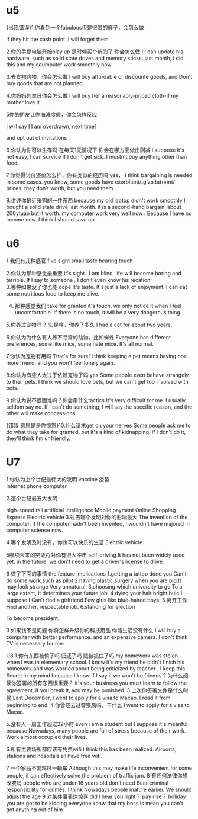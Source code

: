 # u5
{出现错误}1 你看到一个fabulous但是很贵的裤子，会怎么做

if they hit the cash point ,I will forget them

2.你的手提电脑开始play up 是时候买个新的了 你会怎么做
I I can update his hardware, such as solid state drives and memory sticks. last month, I did this and my coumputer work smoothly now

3.去食物购物，你会怎么做
I will buy affordable  or  discounte goods, and Don't buy goods that are not planned.

4.你妈妈的生日你会怎么做
I will buy her a reasonably-priced cloth-if my mother love it

5你的朋友让你海滩度假，你会怎样反应

I will say I I am overdrawn, next time!

and opt out of invitations

6 你认为你可以生存吗 在每天1元情况下 你会在哪方面做出削减
I suppose it's not easy, I can survice If I don't get sick. I mustn't buy anything other than food.

7.你觉得讨价还价怎么样，你有类似的经历吗
yes， I think bargaining is needed in some cases.
you know, some goods have exorbitant/ɪg'zɔːbɪt(ə)nt/ prices. they don't worth, but you need them

8.讲述你最近采购的一件东西
because my old laptop didn't work smoothly
I bought a solid state drive last month. 
it is a second-hand bargain. about 200ytuan but it worth. my computer work very well now .
 Because I have no income now. I think I should save up

 # u6
 1.我们有几种感官
 five sight small taste hearing touch

 2.你认为那种感觉最重要
 it's sight . I am blind, life will become boring and terrible. If I say to someone , I don't even know his recation.  
 3.哪种如果没了你也能 cope 
 It's taste. It's just a lack of enjoyment. 
 I can eat some nutritious food to keep me alive.

 4. 那种感觉我们 take for granted
    it's touch. we only notice it when I feel uncomfortable. If there is no touch, it will be a very dangerous thing.

5.你养过宠物吗？ 它是啥，你养了多久
I had a cat for about two years.

6.你认为为什么有人养不寻常的动物，比如蜘蛛
Everyone has different preferences, some like mice, some hate mice. 
It's all normal.

7.你认为宠物有用吗
That's for sure! 
I think keeping a pet means having one more friend, and you won't feel lonely again.

8.你认为有些人太过于依赖宠物了吗
yes,Some people even behave strangely to their pets. I think we should love pets, but we can't get too involved with pets.

9.你认为说不很困难吗？你会用什么tactics
It's very difficult for me. I usually seldom say no.
If I can't do something, I will say the specific reason, and the other  will make concessions.

{错误  意思是是你愤怒}10.什么请求get on your nerves
Some people ask me to do what they take for granted, but it's a kind of kidnapping. 
If I don't do it, they'll think I'm unfriendly.


# U7
1.你认为上个世纪最伟大的发明
vaccine  疫苗  
Internet
phone
computer

2.这个世纪最五大发明

high-speed rail
artificial intelligence
Mobile payment
 Online Shopping
 Express
Electric vehicle
 3.过去哪个发明对你的影响最大
 The invention of the computer. If the computer hadn't been invented, I wouldn't have majored in computer science now.

 4.哪个发明及时没有，你也可以快乐的生活
Electric vehicle

5哪项未来的突破将对你有很大冲击
self-driving
It has not been widely used yet.
in the future, we don't need to get a driver's license to drive.

6 做了下面的事情 the feature implications
  1.getting a tattoo done 
  you Can't do some work.such as pilot
2.having plastic surgery
 when you are old.It may look strange Very unnatural.
 3.choosing which university to go
 To a large extent, it determines your future job.
 4 dying your hair bright bule
 I suppose I Can't find a girlfriend.Few girls like blue-haired boys.
 5.离开工作
 Find another, respectable job.
 6.standing for election

To become president.

3 如果钱不是问题 你将怎样升级你的科技用品
你能生活没有什么
I will buy a computer with better performance. and an expensive camera. 
I don't think TV is necessary for me.

U8
1.你有东西被偷了吗 归还了吗 贼被抓住了吗
my homework was stolen when I was in elementary school. I know it's my friend he didn't finish his homework and was worried about being criticized by teacher . I keep this Secret in my mind because I know if I say it we won't be friends
2.为什么阅读你签署的所有东西很重要？
it's your business  you must learn to follow the agreement, if you break it, you may be punished.
3.上次你签署文件是什么时候
Last December, I went to apply for a visa to Macao.
I read it from beginning to end.
4.你曾经去过警察局吗，干什么
I went to apply for a visa to Macao.

5.没有人一周工作超过32小时
even i am a student but I suppose it's meanful
because Nowadays, many people are full of stress because of their work. 
Work almost occupied their lives.

6.所有主要场所都应该有免费wifi
I think this has been realized. Airports, stations and hospitals all have free wifi.

7 一个家庭不能超过一辆车
Although this may make life inconvenient for some people, it can effectively solve the problem of traffic jam.
8 有任何法律你想改变吗
people who are under 16 years old don't need Bear criminal responsibility for crimes.
I think Nowadays people mature earlier. We should adjust the age
9 对某件事表达惊喜
did I hear you right？ pay rise？ holiday you are got  to be kidding
everyone konw that my boss is mean you can't got anything out of him